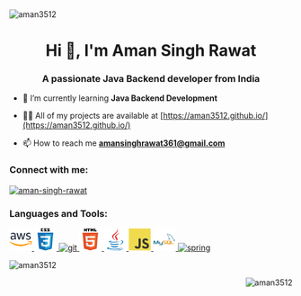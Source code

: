 <img align="center" src="https://cdn.shrm.org/image/upload/c_crop%2Ch_1080%2Cw_1919%2Cx_0%2Cy_0/c_fit%2Cf_auto%2Cq_auto%2Cw_767/v1/Organizational%20and%20Employee%20Development/2020-YIR-06-OrgEmp-Development-BG_ja1cwj?databtoa=eyIxNng5Ijp7IngiOjAsInkiOjAsIngyIjoxOTE5LCJ5MiI6MTA4MCwidyI6MTkxOSwiaCI6MTA4MH19" alt="aman3512" />

<h1 align="center">Hi 👋, I'm Aman Singh Rawat</h1>
<h3 align="center">A passionate Java Backend developer from India</h3>


- 🌱 I’m currently learning **Java Backend Development**

- 👨‍💻 All of my projects are available at [https://aman3512.github.io/](https://aman3512.github.io/)

- 📫 How to reach me **amansinghrawat361@gmail.com**

<h3 align="left">Connect with me:</h3>
<p align="left">
<a href="https://linkedin.com/in/aman-singh-rawat" target="blank"><img align="center" src="https://raw.githubusercontent.com/rahuldkjain/github-profile-readme-generator/master/src/images/icons/Social/linked-in-alt.svg" alt="aman-singh-rawat" height="30" width="40" /></a>
</p>

<h3 align="left">Languages and Tools:</h3>
<p align="left"> <a href="https://aws.amazon.com" target="_blank" rel="noreferrer"> <img src="https://raw.githubusercontent.com/devicons/devicon/master/icons/amazonwebservices/amazonwebservices-original-wordmark.svg" alt="aws" width="40" height="40"/> </a> <a href="https://www.w3schools.com/css/" target="_blank" rel="noreferrer"> <img src="https://raw.githubusercontent.com/devicons/devicon/master/icons/css3/css3-original-wordmark.svg" alt="css3" width="40" height="40"/> </a> <a href="https://git-scm.com/" target="_blank" rel="noreferrer"> <img src="https://www.vectorlogo.zone/logos/git-scm/git-scm-icon.svg" alt="git" width="40" height="40"/> </a> <a href="https://www.w3.org/html/" target="_blank" rel="noreferrer"> <img src="https://raw.githubusercontent.com/devicons/devicon/master/icons/html5/html5-original-wordmark.svg" alt="html5" width="40" height="40"/> </a> <a href="https://www.java.com" target="_blank" rel="noreferrer"> <img src="https://raw.githubusercontent.com/devicons/devicon/master/icons/java/java-original.svg" alt="java" width="40" height="40"/> </a> <a href="https://developer.mozilla.org/en-US/docs/Web/JavaScript" target="_blank" rel="noreferrer"> <img src="https://raw.githubusercontent.com/devicons/devicon/master/icons/javascript/javascript-original.svg" alt="javascript" width="40" height="40"/> </a> <a href="https://www.mysql.com/" target="_blank" rel="noreferrer"> <img src="https://raw.githubusercontent.com/devicons/devicon/master/icons/mysql/mysql-original-wordmark.svg" alt="mysql" width="40" height="40"/> </a> <a href="https://spring.io/" target="_blank" rel="noreferrer"> <img src="https://www.vectorlogo.zone/logos/springio/springio-icon.svg" alt="spring" width="40" height="40"/> </a> </p>



<p>&nbsp;<img align="left" src="https://github-readme-stats.vercel.app/api?username=aman3512&show_icons=true&locale=en" alt="aman3512" /></p>

<p><img align="right" src="https://github-readme-streak-stats.herokuapp.com/?user=aman3512&" alt="aman3512" /></p>

